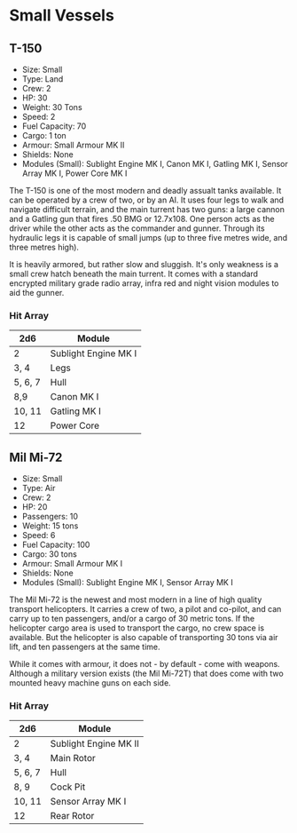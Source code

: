 # Small Vessels

## T-150

- Size: Small
- Type: Land
- Crew: 2
- HP: 30
- Weight: 30 Tons
- Speed: 2
- Fuel Capacity: 70
- Cargo: 1 ton
- Armour: Small Armour MK II
- Shields: None
- Modules (Small): Sublight Engine MK I, Canon MK I, Gatling MK I,
Sensor Array MK I, Power Core MK I

The T-150 is one of the most modern and deadly assualt tanks available.
It can be operated by a crew of two, or by an AI. It uses four legs to walk and
navigate difficult terrain, and the main turrent has two guns: a large cannon
and a Gatling gun that fires .50 BMG or 12.7x108. One person acts as the driver
while the other acts as the commander and gunner. Through its hydraulic legs it
is capable of small jumps (up to three five metres wide, and three metres high).

It is heavily armored, but rather slow and sluggish. It's only weakness is a
small crew hatch beneath the main turrent.  It comes with a standard encrypted
military grade radio array, infra red and night vision modules to aid the
gunner.

### Hit Array

| 2d6      | Module
|----------|--------
| 2        | Sublight Engine MK I
| 3, 4     | Legs
| 5, 6, 7  | Hull
| 8,9      | Canon MK I
| 10, 11   | Gatling MK I
| 12       | Power Core

## Mil Mi-72

- Size: Small
- Type: Air
- Crew: 2
- HP: 20
- Passengers: 10
- Weight: 15 tons
- Speed: 6
- Fuel Capacity: 100
- Cargo: 30 tons
- Armour: Small Armour MK I
- Shields: None
- Modules (Small): Sublight Engine MK I, Sensor Array MK I

The Mil Mi-72 is the newest and most modern in a line of high quality transport
helicopters. It carries a crew of two, a pilot and co-pilot, and can carry up to
ten passengers, and/or a cargo of 30 metric tons. If the helicopter cargo area
is used to transport the cargo, no crew space is available. But the helicopter
is also capable of transporting 30 tons via air lift, and ten passengers at the
same time.

While it comes with armour, it does not - by default - come with weapons.
Although a military version exists (the Mil Mi-72T) that does come with two
mounted heavy machine guns on each side.

### Hit Array

| 2d6      | Module
|----------|--------
| 2        | Sublight Engine MK II
| 3, 4     | Main Rotor
| 5, 6, 7  | Hull
| 8, 9     | Cock Pit
| 10, 11   | Sensor Array MK I
| 12       | Rear Rotor
